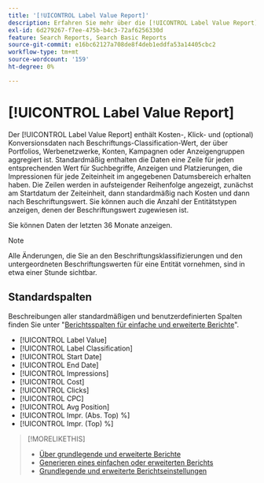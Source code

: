 ```yaml
---
title: '[!UICONTROL Label Value Report]'
description: Erfahren Sie mehr über die [!UICONTROL Label Value Report].
exl-id: 6d279267-f7ee-475b-b4c3-72af6256330d
feature: Search Reports, Search Basic Reports
source-git-commit: e16bc62127a708de8f4deb1eddfa53a14405cbc2
workflow-type: tm+mt
source-wordcount: '159'
ht-degree: 0%

---
```


# [!UICONTROL Label Value Report]

Der [!UICONTROL Label Value Report] enthält Kosten-, Klick- und (optional) Konversionsdaten nach Beschriftungs-Classification-Wert, der über Portfolios, Werbenetzwerke, Konten, Kampagnen oder Anzeigengruppen aggregiert ist. Standardmäßig enthalten die Daten eine Zeile für jeden entsprechenden Wert für Suchbegriffe, Anzeigen und Platzierungen, die Impressionen für jede Zeiteinheit im angegebenen Datumsbereich erhalten haben. Die Zeilen werden in aufsteigender Reihenfolge angezeigt, zunächst am Startdatum der Zeiteinheit, dann standardmäßig nach Kosten und dann nach Beschriftungswert. Sie können auch die Anzahl der Entitätstypen anzeigen, denen der Beschriftungswert zugewiesen ist.

Sie können Daten der letzten 36 Monate anzeigen.

>[!NOTE]
>
>Alle Änderungen, die Sie an den Beschriftungsklassifizierungen und den untergeordneten Beschriftungswerten für eine Entität vornehmen, sind in etwa einer Stunde sichtbar.

## Standardspalten

Beschreibungen aller standardmäßigen und benutzerdefinierten Spalten finden Sie unter &quot;[Berichtsspalten für einfache und erweiterte Berichte](basic-advanced-report-columns.md)&quot;.

* [!UICONTROL Label Value]
* [!UICONTROL Label Classification]
* [!UICONTROL Start Date]
* [!UICONTROL End Date]
* [!UICONTROL Impressions]
* [!UICONTROL Cost]
* [!UICONTROL Clicks]
* [!UICONTROL CPC]
* [!UICONTROL Avg Position]
* [!UICONTROL Impr. (Abs. Top) %]
* [!UICONTROL Impr. (Top) %]

>[!MORELIKETHIS]
>
>* [Über grundlegende und erweiterte Berichte](basic-advanced-report-about.md)
>* [Generieren eines einfachen oder erweiterten Berichts](basic-advanced-report-generate.md)
>* [Grundlegende und erweiterte Berichtseinstellungen](basic-advanced-report-settings.md)
